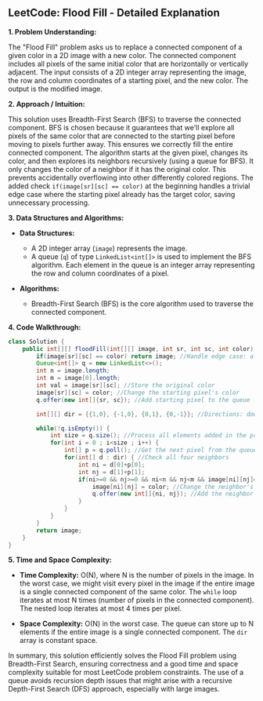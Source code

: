 ## LeetCode: Flood Fill - Detailed Explanation

**1. Problem Understanding:**

The "Flood Fill" problem asks us to replace a connected component of a given color in a 2D image with a new color.  The connected component includes all pixels of the same initial color that are horizontally or vertically adjacent.  The input consists of a 2D integer array representing the image, the row and column coordinates of a starting pixel, and the new color.  The output is the modified image.

**2. Approach / Intuition:**

This solution uses Breadth-First Search (BFS) to traverse the connected component.  BFS is chosen because it guarantees that we'll explore all pixels of the same color that are connected to the starting pixel before moving to pixels further away.  This ensures we correctly fill the entire connected component.  The algorithm starts at the given pixel, changes its color, and then explores its neighbors recursively (using a queue for BFS).  It only changes the color of a neighbor if it has the original color. This prevents accidentally overflowing into other differently colored regions.  The added check `if(image[sr][sc] == color)` at the beginning handles a trivial edge case where the starting pixel already has the target color, saving unnecessary processing.

**3. Data Structures and Algorithms:**

* **Data Structures:**
    * A 2D integer array (`image`) represents the image.
    * A queue (`q`) of type `LinkedList<int[]>` is used to implement the BFS algorithm. Each element in the queue is an integer array representing the row and column coordinates of a pixel.

* **Algorithms:**
    * Breadth-First Search (BFS) is the core algorithm used to traverse the connected component.


**4. Code Walkthrough:**

```java
class Solution {
    public int[][] floodFill(int[][] image, int sr, int sc, int color) {
        if(image[sr][sc] == color) return image; //Handle edge case: already the target color
        Queue<int[]> q = new LinkedList<>();
        int n = image.length;
        int m = image[0].length;
        int val = image[sr][sc]; //Store the original color
        image[sr][sc] = color; //Change the starting pixel's color
        q.offer(new int[]{sr, sc}); //Add starting pixel to the queue

        int[][] dir = {{1,0}, {-1,0}, {0,1}, {0,-1}}; //Directions: down, up, right, left

        while(!q.isEmpty()) {
            int size = q.size(); //Process all elements added in the previous iteration
            for(int i = 0 ; i<size ; i++) {
                int[] p = q.poll(); //Get the next pixel from the queue
                for(int[] d : dir) { //Check all four neighbors
                    int ni = d[0]+p[0];
                    int nj = d[1]+p[1];
                    if(ni>=0 && nj>=0 && ni<n && nj<m && image[ni][nj]==val) { //Check bounds and color
                        image[ni][nj] = color; //Change the neighbor's color
                        q.offer(new int[]{ni, nj}); //Add the neighbor to the queue
                    }
                }
            }
        }
        return image;
    }
}
```

**5. Time and Space Complexity:**

* **Time Complexity:** O(N), where N is the number of pixels in the image. In the worst case, we might visit every pixel in the image if the entire image is a single connected component of the same color.  The `while` loop iterates at most N times (number of pixels in the connected component). The nested loop iterates at most 4 times per pixel.

* **Space Complexity:** O(N) in the worst case. The queue can store up to N elements if the entire image is a single connected component. The `dir` array is constant space.


In summary, this solution efficiently solves the Flood Fill problem using Breadth-First Search, ensuring correctness and a good time and space complexity suitable for most LeetCode problem constraints.  The use of a queue avoids recursion depth issues that might arise with a recursive Depth-First Search (DFS) approach, especially with large images.
